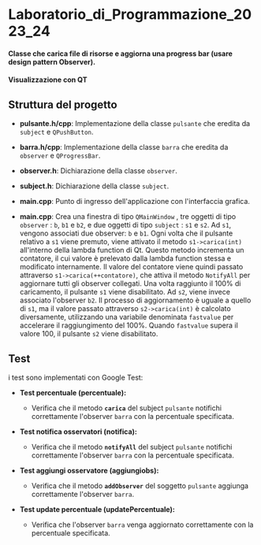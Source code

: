 # Laboratorio_di_Programmazione_2023_24
 
#### Classe che carica file di risorse e aggiorna una progress bar (usare design pattern Observer). 
#### Visualizzazione con QT

## Struttura del progetto

- **pulsante.h/cpp**: Implementazione della classe `pulsante` che eredita da `subject` e `QPushButton`.
- **barra.h/cpp**: Implementazione della classe `barra` che eredita da `observer` e `QProgressBar`.
- **observer.h**: Dichiarazione della classe `observer`.
- **subject.h**: Dichiarazione della classe `subject`.
- **main.cpp**: Punto di ingresso dell'applicazione con l'interfaccia grafica.
  
- **main.cpp**: Crea una finestra di tipo `QMainWindow` , tre oggetti di tipo `observer` : `b`, `b1` e `b2`, e due oggetti di tipo `subject` : `s1` e `s2`. Ad `s1`, vengono associati due observer: `b` e `b1`. Ogni volta che il pulsante relativo a `s1` viene premuto, viene attivato il metodo `s1->carica(int)` all'interno della lambda function di Qt. Questo metodo incrementa un contatore, il cui valore è prelevato dalla lambda function stessa e modificato internamente. Il valore del contatore viene quindi passato attraverso `s1->carica(++contatore)`, che attiva il metodo `NotifyAll` per aggiornare tutti gli observer collegati. Una volta raggiunto il 100% di caricamento, il pulsante `s1` viene disabilitato.
Ad `s2`, viene invece associato l'observer `b2`. Il processo di aggiornamento è uguale a quello di `s1`, ma il valore passato attraverso `s2->carica(int)` è calcolato diversamente, utilizzando una variabile denominata `fastvalue` per accelerare il raggiungimento del 100%. Quando `fastvalue` supera il valore 100, il pulsante `s2` viene disabilitato.


## Test

i test sono implementati con Google Test:

- **Test percentuale (percentuale):**
  - Verifica che il metodo **`carica`** del subject `pulsante` notifichi correttamente l'observer `barra` con la percentuale specificata.

- **Test notifica osservatori (notifica):**
  - Verifica che il metodo **`notifyAll`** del subject `pulsante` notifichi correttamente l'observer `barra` con la percentuale specificata.

- **Test aggiungi osservatore (aggiungiobs):**
  - Verifica che il metodo **`addObserver`** del soggetto `pulsante` aggiunga correttamente l'observer `barra`.

- **Test update percentuale (updatePercentuale):**
  - Verifica che l'observer `barra` venga aggiornato correttamente con la percentuale specificata.


